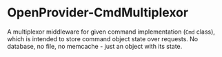# OpenProvider-CmdMultiplexor
A multiplexor middleware for given command implementation (`Cmd` class), which is intended to store command object state over requests. No database, no file, no memcache - just an object with its state.
